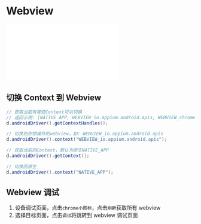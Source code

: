 # Webview

<iframe src="//player.bilibili.com/player.html?aid=615059286&bvid=BV11h4y1u7UL&cid=1172358443&page=1" scrolling="no" border="0" frameborder="no" framespacing="0" allowfullscreen="true"> </iframe>

## 切换 Context 到 Webview

```java
// 获取当前有哪些Context可以切换
// 返回示例: [NATIVE_APP, WEBVIEW_io.appium.android.apis, WEBVIEW_chrome, WEBVIEW_com.android.browser]
d.androidDriver().getContextHandles();

// 切换到你想操作的webview，如: WEBVIEW_io.appium.android.apis
d.androidDriver().context("WEBVIEW_io.appium.android.apis");

// 获取当前的Context，默认为原生NATIVE_APP
d.androidDriver().getContext();

// 切换回原生
d.androidDriver().context("NATIVE_APP");
```

## Webview 调试

1. 设备调试页面，点击`chrome小图标`，点击`刷新`获取所有 webview
2. 选择目标页面，点击`调试`将跳转到 webview 调试页面
